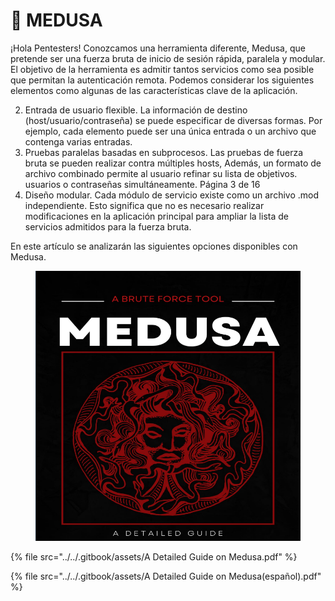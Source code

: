 # 🐍 MEDUSA

¡Hola Pentesters! Conozcamos una herramienta diferente, Medusa, que pretende ser una fuerza bruta de inicio de sesión rápida, paralela y modular. El objetivo de la herramienta es admitir tantos servicios como sea posible que permitan la autenticación remota. Podemos considerar los siguientes elementos como algunas de las características clave de la aplicación.

2. Entrada de usuario flexible. La información de destino (host/usuario/contraseña) se puede especificar de diversas formas. Por ejemplo, cada elemento puede ser una única entrada o un archivo que contenga varias entradas.
3. Pruebas paralelas basadas en subprocesos. Las pruebas de fuerza bruta se pueden realizar contra múltiples hosts, Además, un formato de archivo combinado permite al usuario refinar su lista de objetivos. usuarios o contraseñas simultáneamente. Página 3 de 16
4. Diseño modular. Cada módulo de servicio existe como un archivo .mod independiente. Esto significa que no es necesario realizar modificaciones en la aplicación principal para ampliar la lista de servicios admitidos para la fuerza bruta.

En este artículo se analizarán las siguientes opciones disponibles con Medusa.

<figure><img src="../../.gitbook/assets/A-Detailed-Guide-on-Medusa-pdf.png" alt=""><figcaption></figcaption></figure>

{% file src="../../.gitbook/assets/A Detailed Guide on Medusa.pdf" %}



{% file src="../../.gitbook/assets/A Detailed Guide on Medusa(español).pdf" %}
